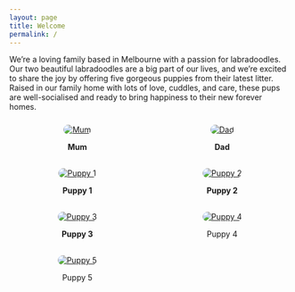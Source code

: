 ```yaml
---
layout: page
title: Welcome
permalink: /
---
```


We’re a loving family based in Melbourne with a passion for labradoodles. Our two beautiful labradoodles are a big part of our lives, and we’re excited to share the joy by offering five gorgeous puppies from their latest litter. Raised in our family home with lots of love, cuddles, and care, these pups are well-socialised and ready to bring happiness to their new forever homes.

<style>
.gallery {
  display: grid;
  grid-template-columns: repeat(auto-fit, minmax(200px, 1fr));
  gap: 16px;
  margin-top: 24px;
}
.gallery-item {
  text-align: center;
}
.gallery-item img {
  max-width: 100%;
  height: auto;
  border-radius: 12px;
}
</style>

<div class="gallery">
  <div class="gallery-item">
    <a href="/mum">
    <img src="https://media.istockphoto.com/id/1309897630/photo/cobberdog-pup-on-white.webp?s=2048x2048&w=is&k=20&c=xe90m_8JPR2YknwN2MGK94ZDt1LOms6l9_QXZUKHOdU=" alt="Mum"></a>
    </a>
    <p><strong>Mum</strong></p>
  </div>
  <div class="gallery-item">
  <a href="/dad">
    <img src="https://media.istockphoto.com/id/174938595/photo/goldendoddle-puppy-laying-in-grass.webp?s=2048x2048&w=is&k=20&c=ydsisiZc1wiK14Xd0Q7Qm_v2RtkSbnEEP4QdOAR0MCc=" alt="Dad"></a>
    <p><strong>Dad</strong></p>
  </div>

  <div class="gallery-item">
  <a href="/puppy_1">
    <img src="https://cdn.pixabay.com/photo/2017/06/25/20/53/puppy-2441961_960_720.jpg" alt="Puppy 1"></a>
    <p><strong>Puppy 1</strong></p>
  </div>

  <div class="gallery-item">
  <a href="/puppy_2">
    <img src="https://cdn.pixabay.com/photo/2017/06/25/20/53/puppy-2441961_960_720.jpg" alt="Puppy 2"></a>
    <p><strong>Puppy 2</strong></p>
  </div>

  <div class="gallery-item">
  <a href="/puppy_3">
    <img src="https://cdn.pixabay.com/photo/2017/06/25/20/53/puppy-2441961_960_720.jpg" alt="Puppy 3"></a>
    <p><strong>Puppy 3</strong></p>
  </div>


  <div class="gallery-item">
    <a href="/puppy_4">
    <img src="https://cdn.pixabay.com/photo/2017/06/25/20/53/puppy-2441961_960_720.jpg" alt="Puppy 4"></a>
    <p>Puppy 4</p>
  </div> 

  <div class="gallery-item">
  <a href="/puppy_5">
    <img src="https://cdn.pixabay.com/photo/2017/06/25/20/53/puppy-2441961_960_720.jpg" alt="Puppy 5"></a>
    <p>Puppy 5</p>
  </div>

</div>
